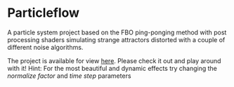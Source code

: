 # Particleflow
A particle system project based on the FBO ping-ponging method with post processing shaders simulating strange attractors distorted with a couple of different noise algorithms.

The project is available for view [here](https://tianbreznik.github.io/particleflow/). Please check it out and play around with it! 
Hint: For the most beautiful and dynamic effects try changing the *normalize factor* and *time step* parameters
